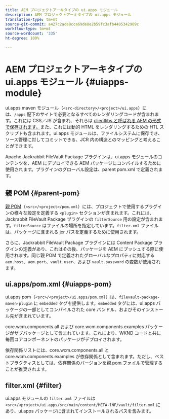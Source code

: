 ```yaml
---
title: AEM プロジェクトアーキタイプの ui.apps モジュール
description: AEM プロジェクトアーキタイプの ui.apps モジュール
translation-type: tm+mt
source-git-commit: a427c2ade8cca69de8e2b59fc3afb4405342909c
workflow-type: tm+mt
source-wordcount: '335'
ht-degree: 100%

---
```



# AEM プロジェクトアーキタイプの ui.apps モジュール {#uiapps-module}

ui.apps maven モジュール（`<src-directory>/<project>/ui.apps`）には、`/apps` 配下のサイトで必要となるすべてのレンダリングコードが含まれます。これには CSS／JS が含まれ、それらは [clientlibs と呼ばれる AEM の形式で保存されます。](uifrontend.md#clientlibs)また、これには動的 HTML をレンダリングするための HTL スクリプトも含まれます。ui.apps モジュールは、ファイルシステムに保存でき、ソース管理に対してコミットできる、JCR 内の構造とのマッピングと考えることができます。

Apache Jackrabbit FileVault Package プラグインは、ui.apps モジュールのコンテンツを、AEM にデプロイできる AEM パッケージにコンパイルするために使用されます。プラグインのグローバル設定は、parent pom.xml で定義されます。

## 親 POM {#parent-pom}

[親 POM](/help/developing/archetype/using.md#parent-pom)（`<src>/<project>/pom.xml`）には、プロジェクトで使用するプラグインの様々な設定を定義する `<plugin>` セクションが含まれます。これには、Jackrabbit FileVault Package プラグインの `filterSource` 用の設定が含まれます。`filterSource` はファイルの場所を指定しています。`filter.xml` ファイルは、パッケージに含まれる jcr パスを定義するために使用されます。

さらに、Jackrabbit FileVault Package プラグインには Content Package プラグインの定義があり、これはその後、パッケージを AEM にプッシュする際に使用されます。同じ親 POM で定義されたグローバルなプロパティに対応する `aem.host`、`aem.port`、`vault.user`、および `vault.password` の変数が使用されます。

## ui.apps/pom.xml {#uiapps-pom}

ui.apps pom（`<src>/<project>/ui.apps/pom.xml`）は、`filevault-package-maven-plugin` に `embedded` タグを提供します。`embedded` タグには、ui.apps パッケージの一部としてコンパイルされた core バンドル、およびそのインストール先が含まれています。

core.wcm.components.all および core.wcm.components.examples パッケージがサブパッケージとして含まれています。これにより、WKND コードと共に毎回コアコンポーネントのパッケージがデプロイされます。

依存関係リストには、core.wcm.components.all と core.wcm.components.examples が依存関係として含まれます。ただし、ベストプラクティスとしては、依存関係のバージョンを[親 pom ファイル](/help/developing/archetype/using.md#core-components)で管理することが推奨されます。

## filter.xml {#filter}

ui.apps モジュールの `filter.xml` ファイルは `<src>/<project>/ui.apps/src/main/content/META-INF/vault/filter.xml` にあり、ui.apps パッケージに含まれてインストールされるパスを含みます。
